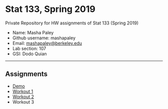 # Stat 133, Spring 2019

Private Repository for HW assignments of Stat 133 (Spring 2019)

- Name: Masha Paley
- Github username: mashapaley
- Email: mashapaley@berkeley.edu
- Lab section: 107
- GSI: Dodo Quian

-----

## Assignments

- [Demo](demo)
- [Workout 1](workout01)
- [Workout 2](workout02)
- Workout 3


